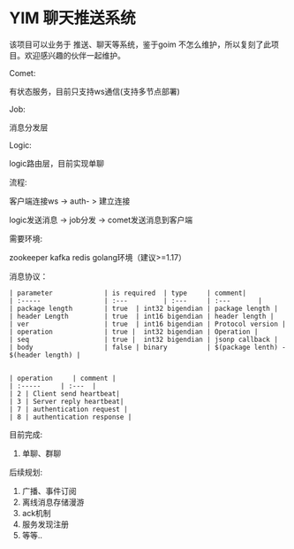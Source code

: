# YIM 聊天推送系统

该项目可以业务于 推送、聊天等系统，鉴于goim 不怎么维护，所以复刻了此项目。欢迎感兴趣的伙伴一起维护。

Comet:

有状态服务，目前只支持ws通信(支持多节点部署)

Job:

消息分发层

Logic:

logic路由层，目前实现单聊



流程:

客户端连接ws -> auth- > 建立连接

logic发送消息 -> job分发 -> comet发送消息到客户端



需要环境:

zookeeper kafka redis golang环境（建议>=1.17）



消息协议：

```
| parameter             | is required  | type     | comment|
| :-----                | :---         | :---     | :---       |
| package length        | true  | int32 bigendian | package length |
| header Length         | true  | int16 bigendian | header length |
| ver                   | true  | int16 bigendian | Protocol version |
| operation             | true |  int32 bigendian | Operation |
| seq                   | true |  int32 bigendian | jsonp callback |
| body                  | false | binary          | $(package lenth) - $(header length) |


| operation     | comment | 
| :-----     | :---  |
| 2 | Client send heartbeat|
| 3 | Server reply heartbeat|
| 7 | authentication request |
| 8 | authentication response |
```


目前完成:
1. 单聊、群聊

后续规划:
1. 广播、事件订阅
2. 离线消息存储漫游
3. ack机制
4. 服务发现注册
5. 等等..

